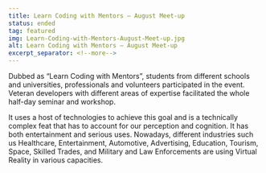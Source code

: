 ```yaml
---
title: Learn Coding with Mentors – August Meet-up
status: ended
tag: featured
img: Learn-Coding-with-Mentors-August-Meet-up.jpg
alt: Learn Coding with Mentors – August Meet-up
excerpt_separator: <!--more-->
---
```


Dubbed as “Learn Coding with Mentors”, students from different schools and universities, professionals and volunteers participated in the event. Veteran developers with different areas of expertise facilitated the whole half-day seminar and workshop. 
<!--more--> 
It uses a host of technologies to achieve this goal and is a technically complex feat that has to account for our perception and cognition. It has both entertainment and serious uses. Nowadays, different industries such us Healthcare, Entertainment, Automotive, Advertising, Education, Tourism, Space, Skilled Trades, and Military and Law Enforcements are using Virtual Reality in various capacities.